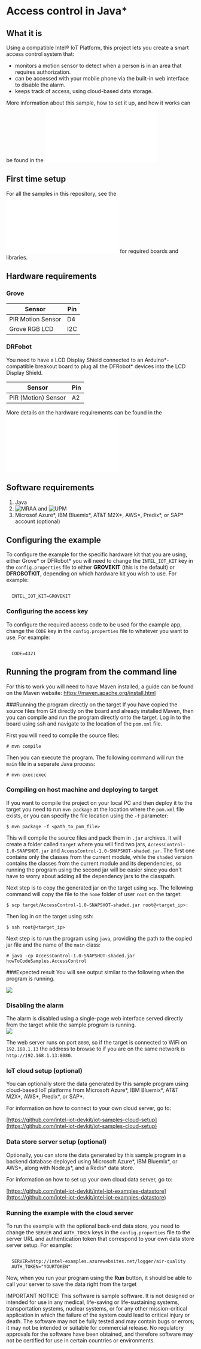 # Access control in Java*

## What it is

Using a compatible Intel® IoT Platform, this project lets you create a smart access control system that:<br>
- monitors a motion sensor to detect when a person is in an area that requires authorization.<br>
- can be accessed with your mobile phone via the built-in web interface to disable the alarm.<br>
- keeps track of access, using cloud-based data storage.

More information about this sample, how to set it up, and how it works can be found in the ![project README](./../README.md)

## First time setup
For all the samples in this repository, see the ![General Setup Instructions](./../../README.md#setup) for required boards and libraries.

## Hardware requirements
### Grove
Sensor | Pin
--- | ---
PIR Motion Sensor | D4
Grove RGB LCD | I2C

### DRFobot
You need to have a LCD Display Shield connected to an Arduino\*-compatible breakout board to plug all the DFRobot\* devices into the LCD Display Shield.

Sensor | Pin
--- | ---
PIR (Motion) Sensor | A2

More details on the hardware requirements can be found in the ![project README](./../README.md)

## Software requirements

1. Java
2. ![MRAA](https://github.com/intel-iot-devkit/mraa) and ![UPM](https://github.com/intel-iot-devkit/upm) 
3. Microsof Azure\*, IBM Bluemix\*, AT&T M2X\*, AWS\*, Predix\*, or SAP\* account (optional)

## Configuring the example

To configure the example for the specific hardware kit that you are using, either Grove\* or DFRobot\* you will need to change the `INTEL_IOT_KIT` key in the `config.properties` file to either **GROVEKIT** (this is the default) or **DFROBOTKIT**, depending on which hardware kit you wish to use. For example:

```

  INTEL_IOT_KIT=GROVEKIT

```

### Configuring the access key

To configure the required access code to be used for the example app, change the `CODE` key in the `config.properties` file to whatever you want to use. For example:

```

  CODE=4321

```

## Running the program from the command line
For this to work you will need to have Maven installed, a guide can be found on the Maven website: <a href="https://maven.apache.org/install.html">https://maven.apache.org/install.html</a>

###Running the program directly on the target
If you have copied the source files from Git directly on the board and already installed Maven, then you can compile and run the program directly onto the target.
Log in to the board using ssh and navigate to the location of the `pom.xml` file.

First you will need to compile the source files:

	# mvn compile

Then you can execute the program. The following command will run the `main` file in a separate Java process:

	# mvn exec:exec

### Compiling on host machine and deploying to target
If you want to compile the project on your local PC and then deploy it to the target you need to run `mvn package` at the location where the `pom.xml` file exists, or you can specify the file location using the `-f` parameter:

	$ mvn package -f <path_to_pom_file>

This will compile the source files and pack them in `.jar` archives. It will create a folder called `target` where you will find two jars, `AccessControl-1.0-SNAPSHOT.jar` and `AccessControl-1.0-SNAPSHOT-shaded.jar`. The first one contains only the classes from the current module, while the `shaded` version contains the classes from the current module and its dependencies, so running the program using the second jar will be easier since you don't have to worry about adding all the dependency jars to the classpath.

Next step is to copy the generated jar on the target using `scp`. The following command will copy the file to the `home` folder of user `root` on the target:

	$ scp target/AccessControl-1.0-SNAPSHOT-shaded.jar root@<target_ip>:

Then log in on the target using ssh:

	$ ssh root@<target_ip>

Next step is to run the program using `java`, providing the path to the copied jar file and the name of the `main` class:

	# java -cp AccessControl-1.0-SNAPSHOT-shaded.jar howToCodeSamples.AccessControl

###Expected result
You will see output similar to the following when the program is running.

![](./../../images/java/looks_when_running.png)
    
### Disabling the alarm

The alarm is disabled using a single-page web interface served directly from the target while the sample program is running.<br>
![](./../../images/cpp/access-control.png)

The web server runs on port `8080`, so if the target is connected to WiFi on `192.168.1.13` the address to browse to if you are on the same network is `http://192.168.1.13:8080`.

### IoT cloud setup (optional)

You can optionally store the data generated by this sample program using cloud-based IoT platforms from Microsoft Azure\*, IBM Bluemix\*, AT&T M2X\*, AWS\*, Predix\*, or SAP\*.

For information on how to connect to your own cloud server, go to:

[https://github.com/intel-iot-devkit/iot-samples-cloud-setup](https://github.com/intel-iot-devkit/iot-samples-cloud-setup)


### Data store server setup (optional)

Optionally, you can store the data generated by this sample program in a backend database deployed using Microsoft Azure\*, IBM Bluemix\*, or AWS\*, along with Node.js\*, and a Redis\* data store.

For information on how to set up your own cloud data server, go to:

[https://github.com/intel-iot-devkit/intel-iot-examples-datastore](https://github.com/intel-iot-devkit/intel-iot-examples-datastore)


### Running the example with the cloud server

To run the example with the optional back-end data store, you need to change the `SERVER` and `AUTH_TOKEN` keys in the `config.properties` file to the server URL and authentication token that correspond to your own data store server setup. For example:

```

  SERVER=http://intel-examples.azurewebsites.net/logger/air-quality
  AUTH_TOKEN="YOURTOKEN"

```
Now, when you run your program using the **Run** button, it should be able to call your server to save the data right from the target


IMPORTANT NOTICE: This software is sample software. It is not designed or intended for use in any medical, life-saving or life-sustaining systems, transportation systems, nuclear systems, or for any other mission-critical application in which the failure of the system could lead to critical injury or death. The software may not be fully tested and may contain bugs or errors; it may not be intended or suitable for commercial release. No regulatory approvals for the software have been obtained, and therefore software may not be certified for use in certain countries or environments.
